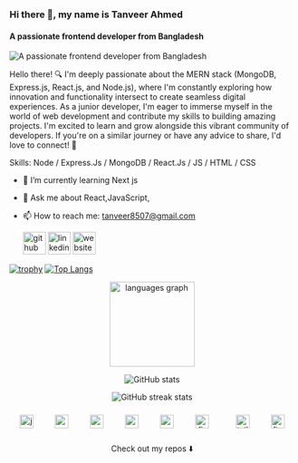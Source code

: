 ### Hi there 👋, my name is Tanveer Ahmed
#### A passionate frontend developer from Bangladesh
![A passionate frontend developer from Bangladesh](https://media.licdn.com/dms/image/D5616AQHZYPnyxYH21g/profile-displaybackgroundimage-shrink_350_1400/0/1719859422287?e=1725494400&v=beta&t=xgHjWWMMHj51-c7L5vkS7_fACW4Rrt6OvqnXCeM97kk)

Hello there! 🔍 I'm deeply passionate about the MERN stack (MongoDB, Express.js, React.js, and Node.js), where I'm constantly exploring how innovation and functionality intersect to create seamless digital experiences. As a junior developer, I'm eager to immerse myself in the world of web development and contribute my skills to building amazing projects. I'm excited to learn and grow alongside this vibrant community of developers. If you're on a similar journey or have any advice to share, I'd love to connect! 🚀

Skills: Node / Express.Js / MongoDB / React.Js / JS / HTML / CSS

- 🌱 I’m currently learning Next js 
- 💬 Ask me about React,JavaScript, 
- 📫 How to reach me:  tanveer8507@gmail.com 



  [<img src='https://cdn.jsdelivr.net/npm/simple-icons@3.0.1/icons/github.svg' alt='github' height='40'>](https://github.com/TanveerAhmed4545)  [<img src='https://cdn.jsdelivr.net/npm/simple-icons@3.0.1/icons/linkedin.svg' alt='linkedin' height='40'>](https://www.linkedin.com/in/www.linkedin.com/in/tanveerahmed45/)  [<img src='https://cdn.jsdelivr.net/npm/simple-icons@3.0.1/icons/icloud.svg' alt='website' height='40'>](https://tanveer-ahmed-portfolio-next.vercel.app/)  



 [![trophy](https://github-profile-trophy.vercel.app/?username=TanveerAhmed4545)](https://github.com/ryo-ma/github-profile-trophy)
  [![Top Langs](https://github-readme-stats.vercel.app/api/top-langs/?username=TanveerAhmed4545)](https://github.com/anuraghazra/github-readme-stats)

<div align="center">
 
<img src="[https://github-readme-stats.vercel.app/api/top-langs?username=foysalahmedmin](https://github-readme-stats.vercel.app/api/top-langs/?username=TanveerAhmed4545&theme=dark&hide_border=false&layout=compact&card_width=325&bg_color=0D1117&title_color=58A6FF&text_color=C9D1D9&icon_color=58A6FF" height="150" alt="languages graph" />

![GitHub stats](https://github-readme-stats.vercel.app/api?username=TanveerAhmed4545&show_icons=true)  

![GitHub streak stats](https://streak-stats.demolab.com/?user=TanveerAhmed4545)
</div>  

###

<div align="center">
  <img src="https://cdn.jsdelivr.net/gh/devicons/devicon/icons/javascript/javascript-original.svg" height="24" alt="javascript logo"  />
  <img width="30" />
  
  <img src="https://cdn.jsdelivr.net/gh/devicons/devicon/icons/nodejs/nodejs-original.svg" height="24" alt="nodejs logo"  />
  <img width="30" />
  <img src="https://cdn.jsdelivr.net/gh/devicons/devicon/icons/react/react-original.svg" height="24" alt="react logo"  />
  <img width="30" />
  <img src="https://cdn.jsdelivr.net/gh/devicons/devicon/icons/express/express-original.svg" height="24" alt="express logo"  />
  <img width="30" />
  <img src="https://cdn.jsdelivr.net/gh/devicons/devicon/icons/mongodb/mongodb-original.svg" height="24" alt="mongodb logo"  />
  <img width="30" />
  <img src="https://cdn.jsdelivr.net/gh/devicons/devicon/icons/firebase/firebase-plain.svg" height="24" alt="firebase logo"  />
 <img width="40" />
  <img src="https://cdn.jsdelivr.net/gh/devicons/devicon/icons/tailwindcss/tailwindcss-original-wordmark.svg" height="24" alt="tailwindcss logo"  />
 
  <img width="30" />
  <img src="https://cdn.jsdelivr.net/gh/devicons/devicon/icons/figma/figma-original.svg" height="24" alt="figma logo"  />
</div>

###
<p align="center">
Check out my repos ⬇️  
</p>


